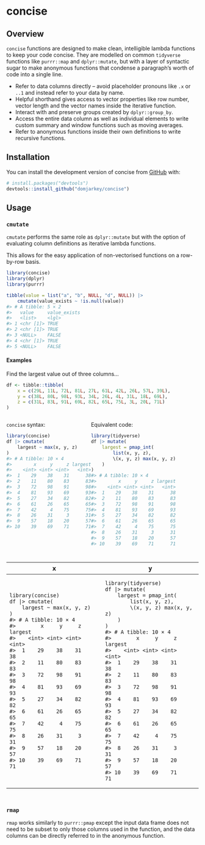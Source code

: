 
<!-- README.md is generated from README.Rmd. Please edit that file -->

# concise

<!-- badges: start -->
<!-- badges: end -->

## Overview

`concise` functions are designed to make clean, intelligible lambda
functions to keep your code concise. They are modelled on common
`tidyverse` functions like `purrr::map` and `dplyr::mutate`, but with a
layer of syntactic sugar to make anonymous functions that condense a
paragraph’s worth of code into a single line.

- Refer to data columns directly – avoid placeholder pronouns like `.x`
  or `..1` and instead refer to your data by name.
- Helpful shorthand gives access to vector properties like row number,
  vector length and the vector names inside the iterative function.
- Interact with and preserve groups created by `dplyr::group_by`.
- Access the entire data column as well as individual elements to write
  custom summary and window functions such as moving averages.
- Refer to anonymous functions inside their own definitions to write
  recursive functions.

## Installation

You can install the development version of concise from
[GitHub](https://github.com/) with:

``` r
# install.packages("devtools")
devtools::install_github("domjarkey/concise")
```

## Usage

### `cmutate`

`cmutate` performs the same role as `dplyr::mutate` but with the option
of evaluating column definitions as iterative lambda functions.

This allows for the easy application of non-vectorised functions on a
row-by-row basis.

``` r
library(concise)
library(dplyr)
library(purrr)

tibble(value = list("a", "b", NULL, "d", NULL)) |>
    cmutate(value_exists ~ !is.null(value))
#> # A tibble: 5 × 2
#>   value     value_exists
#>   <list>    <lgl>       
#> 1 <chr [1]> TRUE        
#> 2 <chr [1]> TRUE        
#> 3 <NULL>    FALSE       
#> 4 <chr [1]> TRUE        
#> 5 <NULL>    FALSE
```

#### Examples

Find the largest value out of three columns…

``` r
df <- tibble::tibble(
    x = c(29L, 11L, 72L, 81L, 27L, 61L, 42L, 26L, 57L, 39L),
    y = c(38L, 80L, 98L, 93L, 34L, 26L, 4L, 31L, 18L, 69L),
    z = c(31L, 83L, 91L, 69L, 82L, 65L, 75L, 3L, 20L, 71L)
)
```

<div style="display: flex;">

<div>

`concise` syntax:

``` r
library(concise)
df |> cmutate(
    largest ~ max(x, y, z)
)
#> # A tibble: 10 × 4
#>        x     y     z largest
#>    <int> <int> <int>   <int>
#>  1    29    38    31      38
#>  2    11    80    83      83
#>  3    72    98    91      98
#>  4    81    93    69      93
#>  5    27    34    82      82
#>  6    61    26    65      65
#>  7    42     4    75      75
#>  8    26    31     3      31
#>  9    57    18    20      57
#> 10    39    69    71      71
```

</div>

<div>

Equivalent code:

``` r
library(tidyverse)
df |> mutate(
    largest = pmap_int(
        list(x, y, z),
        \(x, y, z) max(x, y, z)
    )
)
#> # A tibble: 10 × 4
#>        x     y     z largest
#>    <int> <int> <int>   <int>
#>  1    29    38    31      38
#>  2    11    80    83      83
#>  3    72    98    91      98
#>  4    81    93    69      93
#>  5    27    34    82      82
#>  6    61    26    65      65
#>  7    42     4    75      75
#>  8    26    31     3      31
#>  9    57    18    20      57
#> 10    39    69    71      71
```

</div>

</div>

<div id="lrjkuvqqyh" style="padding-left:0px;padding-right:0px;padding-top:10px;padding-bottom:10px;overflow-x:auto;overflow-y:auto;width:auto;height:auto;">
<style>#lrjkuvqqyh table {
  font-family: system-ui, 'Segoe UI', Roboto, Helvetica, Arial, sans-serif, 'Apple Color Emoji', 'Segoe UI Emoji', 'Segoe UI Symbol', 'Noto Color Emoji';
  -webkit-font-smoothing: antialiased;
  -moz-osx-font-smoothing: grayscale;
}
&#10;#lrjkuvqqyh thead, #lrjkuvqqyh tbody, #lrjkuvqqyh tfoot, #lrjkuvqqyh tr, #lrjkuvqqyh td, #lrjkuvqqyh th {
  border-style: none;
}
&#10;#lrjkuvqqyh p {
  margin: 0;
  padding: 0;
}
&#10;#lrjkuvqqyh .gt_table {
  display: table;
  border-collapse: collapse;
  line-height: normal;
  margin-left: auto;
  margin-right: auto;
  color: #333333;
  font-size: 16px;
  font-weight: normal;
  font-style: normal;
  background-color: #FFFFFF;
  width: auto;
  border-top-style: solid;
  border-top-width: 2px;
  border-top-color: #A8A8A8;
  border-right-style: none;
  border-right-width: 2px;
  border-right-color: #D3D3D3;
  border-bottom-style: solid;
  border-bottom-width: 2px;
  border-bottom-color: #A8A8A8;
  border-left-style: none;
  border-left-width: 2px;
  border-left-color: #D3D3D3;
}
&#10;#lrjkuvqqyh .gt_caption {
  padding-top: 4px;
  padding-bottom: 4px;
}
&#10;#lrjkuvqqyh .gt_title {
  color: #333333;
  font-size: 125%;
  font-weight: initial;
  padding-top: 4px;
  padding-bottom: 4px;
  padding-left: 5px;
  padding-right: 5px;
  border-bottom-color: #FFFFFF;
  border-bottom-width: 0;
}
&#10;#lrjkuvqqyh .gt_subtitle {
  color: #333333;
  font-size: 85%;
  font-weight: initial;
  padding-top: 3px;
  padding-bottom: 5px;
  padding-left: 5px;
  padding-right: 5px;
  border-top-color: #FFFFFF;
  border-top-width: 0;
}
&#10;#lrjkuvqqyh .gt_heading {
  background-color: #FFFFFF;
  text-align: center;
  border-bottom-color: #FFFFFF;
  border-left-style: none;
  border-left-width: 1px;
  border-left-color: #D3D3D3;
  border-right-style: none;
  border-right-width: 1px;
  border-right-color: #D3D3D3;
}
&#10;#lrjkuvqqyh .gt_bottom_border {
  border-bottom-style: solid;
  border-bottom-width: 2px;
  border-bottom-color: #D3D3D3;
}
&#10;#lrjkuvqqyh .gt_col_headings {
  border-top-style: solid;
  border-top-width: 2px;
  border-top-color: #D3D3D3;
  border-bottom-style: solid;
  border-bottom-width: 2px;
  border-bottom-color: #D3D3D3;
  border-left-style: none;
  border-left-width: 1px;
  border-left-color: #D3D3D3;
  border-right-style: none;
  border-right-width: 1px;
  border-right-color: #D3D3D3;
}
&#10;#lrjkuvqqyh .gt_col_heading {
  color: #333333;
  background-color: #FFFFFF;
  font-size: 100%;
  font-weight: normal;
  text-transform: inherit;
  border-left-style: none;
  border-left-width: 1px;
  border-left-color: #D3D3D3;
  border-right-style: none;
  border-right-width: 1px;
  border-right-color: #D3D3D3;
  vertical-align: bottom;
  padding-top: 5px;
  padding-bottom: 6px;
  padding-left: 5px;
  padding-right: 5px;
  overflow-x: hidden;
}
&#10;#lrjkuvqqyh .gt_column_spanner_outer {
  color: #333333;
  background-color: #FFFFFF;
  font-size: 100%;
  font-weight: normal;
  text-transform: inherit;
  padding-top: 0;
  padding-bottom: 0;
  padding-left: 4px;
  padding-right: 4px;
}
&#10;#lrjkuvqqyh .gt_column_spanner_outer:first-child {
  padding-left: 0;
}
&#10;#lrjkuvqqyh .gt_column_spanner_outer:last-child {
  padding-right: 0;
}
&#10;#lrjkuvqqyh .gt_column_spanner {
  border-bottom-style: solid;
  border-bottom-width: 2px;
  border-bottom-color: #D3D3D3;
  vertical-align: bottom;
  padding-top: 5px;
  padding-bottom: 5px;
  overflow-x: hidden;
  display: inline-block;
  width: 100%;
}
&#10;#lrjkuvqqyh .gt_spanner_row {
  border-bottom-style: hidden;
}
&#10;#lrjkuvqqyh .gt_group_heading {
  padding-top: 8px;
  padding-bottom: 8px;
  padding-left: 5px;
  padding-right: 5px;
  color: #333333;
  background-color: #FFFFFF;
  font-size: 100%;
  font-weight: initial;
  text-transform: inherit;
  border-top-style: solid;
  border-top-width: 2px;
  border-top-color: #D3D3D3;
  border-bottom-style: solid;
  border-bottom-width: 2px;
  border-bottom-color: #D3D3D3;
  border-left-style: none;
  border-left-width: 1px;
  border-left-color: #D3D3D3;
  border-right-style: none;
  border-right-width: 1px;
  border-right-color: #D3D3D3;
  vertical-align: middle;
  text-align: left;
}
&#10;#lrjkuvqqyh .gt_empty_group_heading {
  padding: 0.5px;
  color: #333333;
  background-color: #FFFFFF;
  font-size: 100%;
  font-weight: initial;
  border-top-style: solid;
  border-top-width: 2px;
  border-top-color: #D3D3D3;
  border-bottom-style: solid;
  border-bottom-width: 2px;
  border-bottom-color: #D3D3D3;
  vertical-align: middle;
}
&#10;#lrjkuvqqyh .gt_from_md > :first-child {
  margin-top: 0;
}
&#10;#lrjkuvqqyh .gt_from_md > :last-child {
  margin-bottom: 0;
}
&#10;#lrjkuvqqyh .gt_row {
  padding-top: 8px;
  padding-bottom: 8px;
  padding-left: 5px;
  padding-right: 5px;
  margin: 10px;
  border-top-style: solid;
  border-top-width: 1px;
  border-top-color: #D3D3D3;
  border-left-style: none;
  border-left-width: 1px;
  border-left-color: #D3D3D3;
  border-right-style: none;
  border-right-width: 1px;
  border-right-color: #D3D3D3;
  vertical-align: middle;
  overflow-x: hidden;
}
&#10;#lrjkuvqqyh .gt_stub {
  color: #333333;
  background-color: #FFFFFF;
  font-size: 100%;
  font-weight: initial;
  text-transform: inherit;
  border-right-style: solid;
  border-right-width: 2px;
  border-right-color: #D3D3D3;
  padding-left: 5px;
  padding-right: 5px;
}
&#10;#lrjkuvqqyh .gt_stub_row_group {
  color: #333333;
  background-color: #FFFFFF;
  font-size: 100%;
  font-weight: initial;
  text-transform: inherit;
  border-right-style: solid;
  border-right-width: 2px;
  border-right-color: #D3D3D3;
  padding-left: 5px;
  padding-right: 5px;
  vertical-align: top;
}
&#10;#lrjkuvqqyh .gt_row_group_first td {
  border-top-width: 2px;
}
&#10;#lrjkuvqqyh .gt_row_group_first th {
  border-top-width: 2px;
}
&#10;#lrjkuvqqyh .gt_summary_row {
  color: #333333;
  background-color: #FFFFFF;
  text-transform: inherit;
  padding-top: 8px;
  padding-bottom: 8px;
  padding-left: 5px;
  padding-right: 5px;
}
&#10;#lrjkuvqqyh .gt_first_summary_row {
  border-top-style: solid;
  border-top-color: #D3D3D3;
}
&#10;#lrjkuvqqyh .gt_first_summary_row.thick {
  border-top-width: 2px;
}
&#10;#lrjkuvqqyh .gt_last_summary_row {
  padding-top: 8px;
  padding-bottom: 8px;
  padding-left: 5px;
  padding-right: 5px;
  border-bottom-style: solid;
  border-bottom-width: 2px;
  border-bottom-color: #D3D3D3;
}
&#10;#lrjkuvqqyh .gt_grand_summary_row {
  color: #333333;
  background-color: #FFFFFF;
  text-transform: inherit;
  padding-top: 8px;
  padding-bottom: 8px;
  padding-left: 5px;
  padding-right: 5px;
}
&#10;#lrjkuvqqyh .gt_first_grand_summary_row {
  padding-top: 8px;
  padding-bottom: 8px;
  padding-left: 5px;
  padding-right: 5px;
  border-top-style: double;
  border-top-width: 6px;
  border-top-color: #D3D3D3;
}
&#10;#lrjkuvqqyh .gt_last_grand_summary_row_top {
  padding-top: 8px;
  padding-bottom: 8px;
  padding-left: 5px;
  padding-right: 5px;
  border-bottom-style: double;
  border-bottom-width: 6px;
  border-bottom-color: #D3D3D3;
}
&#10;#lrjkuvqqyh .gt_striped {
  background-color: rgba(128, 128, 128, 0.05);
}
&#10;#lrjkuvqqyh .gt_table_body {
  border-top-style: solid;
  border-top-width: 2px;
  border-top-color: #D3D3D3;
  border-bottom-style: solid;
  border-bottom-width: 2px;
  border-bottom-color: #D3D3D3;
}
&#10;#lrjkuvqqyh .gt_footnotes {
  color: #333333;
  background-color: #FFFFFF;
  border-bottom-style: none;
  border-bottom-width: 2px;
  border-bottom-color: #D3D3D3;
  border-left-style: none;
  border-left-width: 2px;
  border-left-color: #D3D3D3;
  border-right-style: none;
  border-right-width: 2px;
  border-right-color: #D3D3D3;
}
&#10;#lrjkuvqqyh .gt_footnote {
  margin: 0px;
  font-size: 90%;
  padding-top: 4px;
  padding-bottom: 4px;
  padding-left: 5px;
  padding-right: 5px;
}
&#10;#lrjkuvqqyh .gt_sourcenotes {
  color: #333333;
  background-color: #FFFFFF;
  border-bottom-style: none;
  border-bottom-width: 2px;
  border-bottom-color: #D3D3D3;
  border-left-style: none;
  border-left-width: 2px;
  border-left-color: #D3D3D3;
  border-right-style: none;
  border-right-width: 2px;
  border-right-color: #D3D3D3;
}
&#10;#lrjkuvqqyh .gt_sourcenote {
  font-size: 90%;
  padding-top: 4px;
  padding-bottom: 4px;
  padding-left: 5px;
  padding-right: 5px;
}
&#10;#lrjkuvqqyh .gt_left {
  text-align: left;
}
&#10;#lrjkuvqqyh .gt_center {
  text-align: center;
}
&#10;#lrjkuvqqyh .gt_right {
  text-align: right;
  font-variant-numeric: tabular-nums;
}
&#10;#lrjkuvqqyh .gt_font_normal {
  font-weight: normal;
}
&#10;#lrjkuvqqyh .gt_font_bold {
  font-weight: bold;
}
&#10;#lrjkuvqqyh .gt_font_italic {
  font-style: italic;
}
&#10;#lrjkuvqqyh .gt_super {
  font-size: 65%;
}
&#10;#lrjkuvqqyh .gt_footnote_marks {
  font-size: 75%;
  vertical-align: 0.4em;
  position: initial;
}
&#10;#lrjkuvqqyh .gt_asterisk {
  font-size: 100%;
  vertical-align: 0;
}
&#10;#lrjkuvqqyh .gt_indent_1 {
  text-indent: 5px;
}
&#10;#lrjkuvqqyh .gt_indent_2 {
  text-indent: 10px;
}
&#10;#lrjkuvqqyh .gt_indent_3 {
  text-indent: 15px;
}
&#10;#lrjkuvqqyh .gt_indent_4 {
  text-indent: 20px;
}
&#10;#lrjkuvqqyh .gt_indent_5 {
  text-indent: 25px;
}
</style>
<table class="gt_table" data-quarto-disable-processing="false" data-quarto-bootstrap="false">
  <thead>
    &#10;    <tr class="gt_col_headings">
      <th class="gt_col_heading gt_columns_bottom_border gt_left" rowspan="1" colspan="1" scope="col" id="x">x</th>
      <th class="gt_col_heading gt_columns_bottom_border gt_left" rowspan="1" colspan="1" scope="col" id="y">y</th>
    </tr>
  </thead>
  <tbody class="gt_table_body">
    <tr><td headers="x" class="gt_row gt_left"><div class='gt_from_md'><pre><code class="language-r">library(concise)
df |&gt; cmutate(
    largest ~ max(x, y, z)
)
#&gt; # A tibble: 10 × 4
#&gt;        x     y     z largest
#&gt;    &lt;int&gt; &lt;int&gt; &lt;int&gt;   &lt;int&gt;
#&gt;  1    29    38    31      38
#&gt;  2    11    80    83      83
#&gt;  3    72    98    91      98
#&gt;  4    81    93    69      93
#&gt;  5    27    34    82      82
#&gt;  6    61    26    65      65
#&gt;  7    42     4    75      75
#&gt;  8    26    31     3      31
#&gt;  9    57    18    20      57
#&gt; 10    39    69    71      71
</code></pre>
</div></td>
<td headers="y" class="gt_row gt_left"><div class='gt_from_md'><pre><code class="language-r">library(tidyverse)
df |&gt; mutate(
    largest = pmap_int(
        list(x, y, z),
        \(x, y, z) max(x, y, z)
    )
)
#&gt; # A tibble: 10 × 4
#&gt;        x     y     z largest
#&gt;    &lt;int&gt; &lt;int&gt; &lt;int&gt;   &lt;int&gt;
#&gt;  1    29    38    31      38
#&gt;  2    11    80    83      83
#&gt;  3    72    98    91      98
#&gt;  4    81    93    69      93
#&gt;  5    27    34    82      82
#&gt;  6    61    26    65      65
#&gt;  7    42     4    75      75
#&gt;  8    26    31     3      31
#&gt;  9    57    18    20      57
#&gt; 10    39    69    71      71
</code></pre>
</div></td></tr>
  </tbody>
  &#10;  
</table>
</div>

### `rmap`

`rmap` works similarly to `purrr::pmap` except the input data frame does
not need to be subset to only those columns used in the function, and
the data columns can be directly referred to in the anonymous function.
